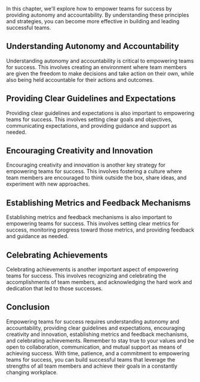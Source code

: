 
In this chapter, we'll explore how to empower teams for success by providing autonomy and accountability. By understanding these principles and strategies, you can become more effective in building and leading successful teams.

Understanding Autonomy and Accountability
-----------------------------------------

Understanding autonomy and accountability is critical to empowering teams for success. This involves creating an environment where team members are given the freedom to make decisions and take action on their own, while also being held accountable for their actions and outcomes.

Providing Clear Guidelines and Expectations
-------------------------------------------

Providing clear guidelines and expectations is also important to empowering teams for success. This involves setting clear goals and objectives, communicating expectations, and providing guidance and support as needed.

Encouraging Creativity and Innovation
-------------------------------------

Encouraging creativity and innovation is another key strategy for empowering teams for success. This involves fostering a culture where team members are encouraged to think outside the box, share ideas, and experiment with new approaches.

Establishing Metrics and Feedback Mechanisms
--------------------------------------------

Establishing metrics and feedback mechanisms is also important to empowering teams for success. This involves setting clear metrics for success, monitoring progress toward those metrics, and providing feedback and guidance as needed.

Celebrating Achievements
------------------------

Celebrating achievements is another important aspect of empowering teams for success. This involves recognizing and celebrating the accomplishments of team members, and acknowledging the hard work and dedication that led to those successes.

Conclusion
----------

Empowering teams for success requires understanding autonomy and accountability, providing clear guidelines and expectations, encouraging creativity and innovation, establishing metrics and feedback mechanisms, and celebrating achievements. Remember to stay true to your values and be open to collaboration, communication, and mutual support as means of achieving success. With time, patience, and a commitment to empowering teams for success, you can build successful teams that leverage the strengths of all team members and achieve their goals in a constantly changing workplace.
